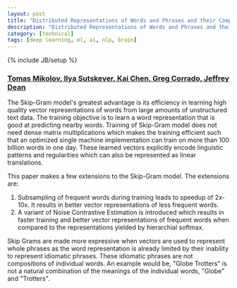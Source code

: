 ```yaml
---
layout: post
title: "Distributed Representations of Words and Phrases and their Compositionality"
description: "Distributed Representations of Words and Phrases and their Compositionality"
category: [technical]
tags: [deep learning, ml, ai, nlp, brain]
---
```

{% include JB/setup %}



### [Tomas Mikolov, Ilya Sutskever, Kai Chen, Greg Corrado, Jeffrey Dean](http://arxiv.org/abs/1310.4546v1)

The Skip-Gram model's greatest advantage is its efficiency in learning high quality vector representations of words from large amounts of unstructured text data.  The training objective is to learn a word representation that is good at predicting nearby words. Training of Skip-Gram model does not need dense matrix multiplications which makes the training efficient such that an optimized single machine implementation can train on more than 100 billion words in one day. These learned vectors explicitly encode linguistic patterns and regularities which can also be represented as linear translations.

This paper makes a few extensions to the Skip-Gram model. The extensions are: 

1. Subsampling of frequent words during training leads to speedup of 2x-10x. It results in better vector representations of less frequent words. 
2. A variant of Noise Contrastive Estimation is introduced which results in faster training and better vector representations of frequent words when compared to the representations yielded by hierarchial softmax. 

Skip Grams are made more expressive when vectors are used to represent whole phrases as the word representation is already limited by their inability to represent idiomatic phrases. These idiomatic phrases are not compositions of individual words. An example would be, "Globe Trotters" is not a natural combination of the meanings of the individual words, "Globe" and "Trotters". 

